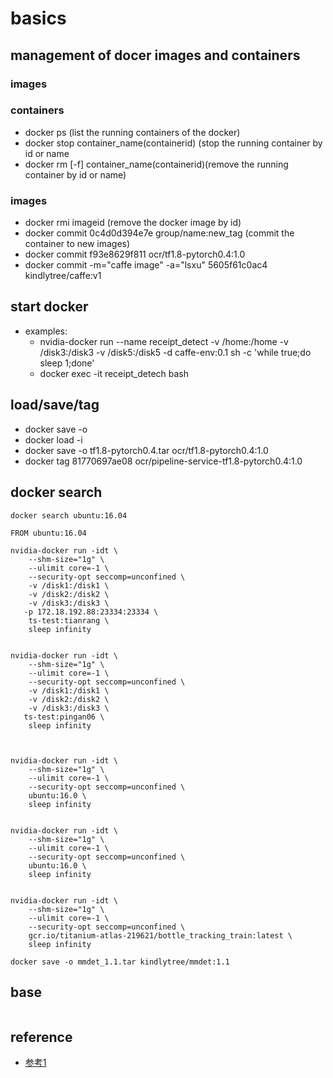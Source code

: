 # basics
## management of docer images and containers
### images
### containers
- docker ps (list the running containers of the docker)
- docker stop container_name(containerid) (stop the running container by id or name
- docker rm [-f] container_name(containerid)(remove the running container by id or name)

### images
- docker rmi imageid (remove the docker image by id)
- docker commit  0c4d0d394e7e group/name:new_tag (commit the container to new images)
- docker commit f93e8629f811 ocr/tf1.8-pytorch0.4:1.0
- docker commit -m="caffe image" -a="lsxu" 5605f61c0ac4 kindlytree/caffe:v1

## start docker
- examples:
  - nvidia-docker run --name receipt_detect -v /home:/home  -v /disk3:/disk3  -v /disk5:/disk5 -d  caffe-env:0.1 sh -c 'while true;do sleep 1;done'
  - docker exec -it receipt_detech bash

## load/save/tag
- docker save -o <path for generated tar file> <image name>
- docker load -i <path to image tar file>
- docker save -o tf1.8-pytorch0.4.tar ocr/tf1.8-pytorch0.4:1.0
- docker tag 81770697ae08 ocr/pipeline-service-tf1.8-pytorch0.4:1.0

## docker search
```
docker search ubuntu:16.04

FROM ubuntu:16.04

```


```
nvidia-docker run -idt \
    --shm-size="1g" \
    --ulimit core=-1 \
    --security-opt seccomp=unconfined \
    -v /disk1:/disk1 \
    -v /disk2:/disk2 \
    -v /disk3:/disk3 \
   -p 172.18.192.88:23334:23334 \
    ts-test:tianrang \
    sleep infinity


nvidia-docker run -idt \
    --shm-size="1g" \
    --ulimit core=-1 \
    --security-opt seccomp=unconfined \
    -v /disk1:/disk1 \
    -v /disk2:/disk2 \
    -v /disk3:/disk3 \
   ts-test:pingan06 \
    sleep infinity



nvidia-docker run -idt \
    --shm-size="1g" \
    --ulimit core=-1 \
    --security-opt seccomp=unconfined \
    ubuntu:16.0 \
    sleep infinity


nvidia-docker run -idt \
    --shm-size="1g" \
    --ulimit core=-1 \
    --security-opt seccomp=unconfined \
    ubuntu:16.0 \
    sleep infinity


nvidia-docker run -idt \
    --shm-size="1g" \
    --ulimit core=-1 \
    --security-opt seccomp=unconfined \
    gcr.io/titanium-atlas-219621/bottle_tracking_train:latest \
    sleep infinity

docker save -o mmdet_1.1.tar kindlytree/mmdet:1.1
```

## base

```
```

## reference
- [参考1](http://www.docker.org.cn/book/docker/prepare-docker-5.html)
